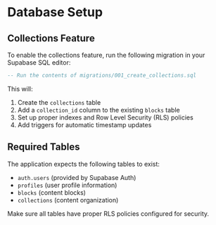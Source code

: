 # Database Setup

## Collections Feature

To enable the collections feature, run the following migration in your Supabase SQL editor:

```sql
-- Run the contents of migrations/001_create_collections.sql
```

This will:

1. Create the `collections` table
2. Add a `collection_id` column to the existing `blocks` table
3. Set up proper indexes and Row Level Security (RLS) policies
4. Add triggers for automatic timestamp updates

## Required Tables

The application expects the following tables to exist:

- `auth.users` (provided by Supabase Auth)
- `profiles` (user profile information)
- `blocks` (content blocks)
- `collections` (content organization)

Make sure all tables have proper RLS policies configured for security.

